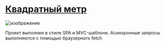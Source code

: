# [Квадратный метр](https://andrew28092002.github.io/house-shop/)
![изображение](https://user-images.githubusercontent.com/98597980/236427481-45104b6c-8ec0-499d-91fa-978132a71512.png)

Проект выполнен в стиле SPA и MVC-шаблоне. Асинхронные запросы выполняются с помощью браузерного fetch
